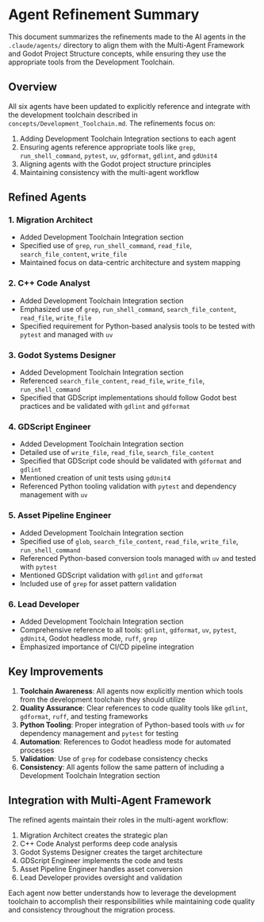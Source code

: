 # Agent Refinement Summary

This document summarizes the refinements made to the AI agents in the `.claude/agents/` directory to align them with the Multi-Agent Framework and Godot Project Structure concepts, while ensuring they use the appropriate tools from the Development Toolchain.

## Overview

All six agents have been updated to explicitly reference and integrate with the development toolchain described in `concepts/Development_Toolchain.md`. The refinements focus on:

1. Adding Development Toolchain Integration sections to each agent
2. Ensuring agents reference appropriate tools like `grep`, `run_shell_command`, `pytest`, `uv`, `gdformat`, `gdlint`, and `gdUnit4`
3. Aligning agents with the Godot project structure principles
4. Maintaining consistency with the multi-agent workflow

## Refined Agents

### 1. Migration Architect
- Added Development Toolchain Integration section
- Specified use of `grep`, `run_shell_command`, `read_file`, `search_file_content`, `write_file`
- Maintained focus on data-centric architecture and system mapping

### 2. C++ Code Analyst
- Added Development Toolchain Integration section
- Emphasized use of `grep`, `run_shell_command`, `search_file_content`, `read_file`, `write_file`
- Specified requirement for Python-based analysis tools to be tested with `pytest` and managed with `uv`

### 3. Godot Systems Designer
- Added Development Toolchain Integration section
- Referenced `search_file_content`, `read_file`, `write_file`, `run_shell_command`
- Specified that GDScript implementations should follow Godot best practices and be validated with `gdlint` and `gdformat`

### 4. GDScript Engineer
- Added Development Toolchain Integration section
- Detailed use of `write_file`, `read_file`, `search_file_content`
- Specified that GDScript code should be validated with `gdformat` and `gdlint`
- Mentioned creation of unit tests using `gdUnit4`
- Referenced Python tooling validation with `pytest` and dependency management with `uv`

### 5. Asset Pipeline Engineer
- Added Development Toolchain Integration section
- Specified use of `glob`, `search_file_content`, `read_file`, `write_file`, `run_shell_command`
- Referenced Python-based conversion tools managed with `uv` and tested with `pytest`
- Mentioned GDScript validation with `gdlint` and `gdformat`
- Included use of `grep` for asset pattern validation

### 6. Lead Developer
- Added Development Toolchain Integration section
- Comprehensive reference to all tools: `gdlint`, `gdformat`, `uv`, `pytest`, `gdUnit4`, Godot headless mode, `ruff`, `grep`
- Emphasized importance of CI/CD pipeline integration

## Key Improvements

1. **Toolchain Awareness**: All agents now explicitly mention which tools from the development toolchain they should utilize
2. **Quality Assurance**: Clear references to code quality tools like `gdlint`, `gdformat`, `ruff`, and testing frameworks
3. **Python Tooling**: Proper integration of Python-based tools with `uv` for dependency management and `pytest` for testing
4. **Automation**: References to Godot headless mode for automated processes
5. **Validation**: Use of `grep` for codebase consistency checks
6. **Consistency**: All agents follow the same pattern of including a Development Toolchain Integration section

## Integration with Multi-Agent Framework

The refined agents maintain their roles in the multi-agent workflow:
1. Migration Architect creates the strategic plan
2. C++ Code Analyst performs deep code analysis
3. Godot Systems Designer creates the target architecture
4. GDScript Engineer implements the code and tests
5. Asset Pipeline Engineer handles asset conversion
6. Lead Developer provides oversight and validation

Each agent now better understands how to leverage the development toolchain to accomplish their responsibilities while maintaining code quality and consistency throughout the migration process.